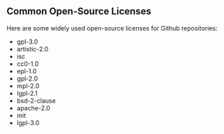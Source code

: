 ## Common Open-Source Licenses

Here are some widely used open-source licenses for Github repositories:

- gpl-3.0
- artistic-2.0
- isc
- cc0-1.0
- epl-1.0
- gpl-2.0
- mpl-2.0
- lgpl-2.1
- bsd-2-clause
- apache-2.0
- mit
- lgpl-3.0